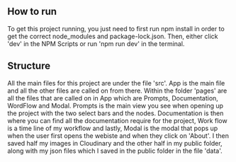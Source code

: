 ## How to run 

To get this project running, you just need to first run npm install in order to get the correct node_modules and package-lock.json. Then, either click 'dev' in the NPM Scripts or run 'npm run dev' in the terminal. 

## Structure
All the main files for this project are under the file 'src'. App is the main file and all the other files are called on from there. Within the folder 'pages' are all the files that are called on in App which are Prompts, Documentation, WordFlow and Modal. Prompts is the main view you see when opening up the project with the two select bars and the nodes. Documentation is then where you can find all the documentation require for the project, Work flow is a time line of my workflow and lastly, Modal is the modal that pops up when the user first opens the webiste and when they click on 'About'. I then saved half my images in Cloudinary and the other half in my public folder, along with my json files which I saved in the public folder in the file 'data'.